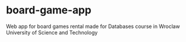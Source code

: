 # board-game-app
Web app for board games rental made for Databases course in Wroclaw University of Science and Technology
